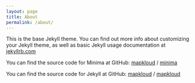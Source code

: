 ```yaml
---
layout: page
title: About
permalink: /about/
---
```


This is the base Jekyll theme. You can find out more info about customizing your Jekyll theme, as well as basic Jekyll usage documentation at [jekyllrb.com](https://jekyllrb.com/)

You can find the source code for Minima at GitHub:
[mapkloud][mapkloud-organization] /
[minima](https://github.com/jekyll/minima)

You can find the source code for Jekyll at GitHub:
[mapkloud][mapkloud-organization] /
[mapkloud](https://mapkloud.com)


[mapkloud-organization]: https://mapkloud.com
